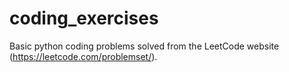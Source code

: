 ﻿# coding_exercises
Basic python coding problems solved from the LeetCode website (https://leetcode.com/problemset/). 
